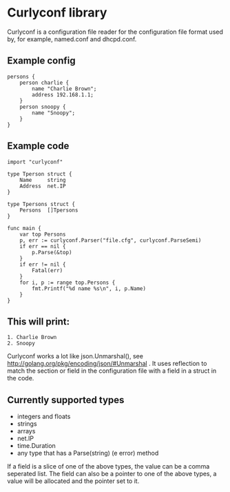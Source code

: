 # Curlyconf library

Curlyconf is a configuration file reader for the configuration
file format used by, for example, named.conf and dhcpd.conf.

## Example config

	persons {
		person charlie {
			name "Charlie Brown";
			address 192.168.1.1;
		}
		person snoopy {
			name "Snoopy";
		}
	}

## Example code

	import "curlyconf"

	type Tperson struct {
		Name     string
		Address  net.IP
	}

	type Tpersons struct {
		Persons  []Tpersons
	}

	func main {
		var top Persons
		p, err := curlyconf.Parser("file.cfg", curlyconf.ParseSemi)
		if err == nil {
			p.Parse(&top)
		}
		if err != nil {
			Fatal(err)
		}
		for i, p := range top.Persons {
			fmt.Printf("%d name %s\n", i, p.Name)
		}
	}

## This will print:

	1. Charlie Brown
	2. Snoopy

Curlyconf works a lot like json.Unmarshal(), see
http://golang.org/pkg/encoding/json/#Unmarshal . It uses reflection
to match the section or field in the configuration file with
a field in a struct in the code.

## Currently supported types

* integers and floats
* strings
* arrays
* net.IP
* time.Duration
* any type that has a Parse(string) (e error) method

If a field is a slice of one of the above types, the value can be a
comma seperated list. The field can also be a pointer to one of the
above types, a value will be allocated and the pointer set to it.


